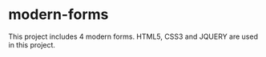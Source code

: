 # modern-forms
This project includes 4 modern forms. HTML5, CSS3 and JQUERY are used in this project.
